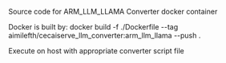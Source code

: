 Source code for ARM_LLM_LLAMA Converter docker container

Docker is built by:
docker build -f ./Dockerfile --tag aimilefth/cecaiserve_llm_converter:arm_llm_llama --push .

Execute on host with appropriate converter script file